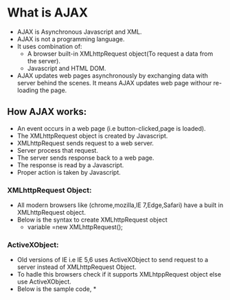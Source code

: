 What is AJAX
===================================

 * AJAX is Asynchronous Javascript and XML.
 * AJAX is not a programming language.
 * It uses combination of:
     * A browser built-in XMLhttpRequest object(To request a data from the server).
     * Javascript and HTML DOM.
  * AJAX updates web pages asynchronously by exchanging data with server behind the scenes. It means AJAX updates web page withour re-loading the page.
  
  
## How AJAX works:
    
   * An event occurs in a web page (i.e button-clicked,page is loaded).
   * The XMLhttpRequest object is created by Javascript.
   * XMLhttpRequest sends request to a web server.
   * Server process that request.
   * The server sends response back to a web page.
   * The response is read by a Javascript.
   * Proper action is taken by Javascript.
    
 ### XMLhttpRequest Object:
 
   * All modern browsers like (chrome,mozilla,IE 7,Edge,Safari) have a built in XMLhttpRequest object.
   * Below is the syntax to create XMLhttpRequest object
       * variable =new XMLhttpRequest();
       
  ### ActiveXObject:
   
   * Old versions of IE i.e IE 5,6 uses ActiveXObject to send request to a server instead of XMLhttpRequest Object.
   * To hadle this browsers check if it supports XMLhtppRequest object else use ActiveXObject.
   * Below is the sample code,
       *<script>
         *function loadDoc(){
          *var xhttp:
           *if(window.XMLhttpRequest){
           *//code for moderns browsers 
            *xhttp=new XMLhttpRequest();
           *}
           *else{
            *xhttp=new ActiveXObject();
            *}
            *xhttp.onreadystatechange = function() {
                *if (this.readyState == 4 && this.status == 200) {
                *document.getElementById("demo").innerHTML = this.responseText;
               *}
            *};
         *xhttp.open("GET", "ajax_info.txt", true);
         *xhttp.send();
         *}
    *</script>
    

  
  
  
  
